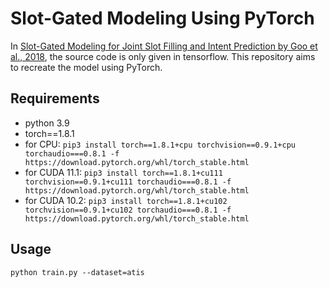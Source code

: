 # Slot-Gated Modeling Using PyTorch

In [Slot-Gated Modeling for Joint Slot Filling and Intent Prediction by Goo et al., 2018](https://www.csie.ntu.edu.tw/~yvchen/doc/NAACL18_SlotGated.pdf), the source code is only given in tensorflow. This repository aims to recreate the model using PyTorch.

## Requirements
* python 3.9
* torch==1.8.1
* for CPU: `pip3 install torch==1.8.1+cpu torchvision==0.9.1+cpu torchaudio===0.8.1 -f https://download.pytorch.org/whl/torch_stable.html`
* for CUDA 11.1: `pip3 install torch==1.8.1+cu111 torchvision==0.9.1+cu111 torchaudio===0.8.1 -f https://download.pytorch.org/whl/torch_stable.html`
* for CUDA 10.2: `pip3 install torch==1.8.1+cu102 torchvision==0.9.1+cu102 torchaudio===0.8.1 -f https://download.pytorch.org/whl/torch_stable.html`

## Usage
`python train.py --dataset=atis`
